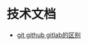 # 技术文档
* [git github gitlab的区别](https://github.com/mkkeliping/fujianyirong/blob/master/practiceMonth/git.md)
